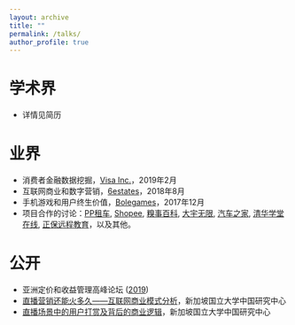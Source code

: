 ```yaml
---
layout: archive
title: ""
permalink: /talks/
author_profile: true
---
```


学术界
======
* 详情见简历

业界
======
* 消费者金融数据挖掘，[Visa Inc.](https://www.visa.com.sg/)，2019年2月
* 互联网商业和数字营销，[6estates](https://www.6estates.com/)，2018年8月
* 手机游戏和用户终生价值，[Bolegames](http://www.bolegames.com/)，2017年12月
* 项目合作的讨论：[PP租车](https://www.crunchbase.com/organization/ppzuche-com), [Shopee](https://shopee.sg/), [糗事百科](http://www.qiushibaike.com/), [大宇无限](https://www.mobiuspace.com/), [汽车之家](https://www.autohome.com.cn/), [清华学堂在线](http://www.xuetangx.com/), [正保远程教育](http://ir.cdeledu.com/)，以及其他。

公开
======
* 亚洲定价和收益管理高峰论坛 ([2019](https://www.iqpc.com/events-asiapricing/speakers/prof-dai-yao))
* <a href="https://mp.weixin.qq.com/s/m7eWfp0U84S7CZg1QazknA" target="_blank">直播营销还能火多久——互联网商业模式分析</a>，新加坡国立大学中国研究中心
* <a href="https://mp.weixin.qq.com/s/CeVzqaE313HrE137n_xrMA" target="_blank">直播场景中的用户打赏及背后的商业逻辑</a>，新加坡国立大学中国研究中心